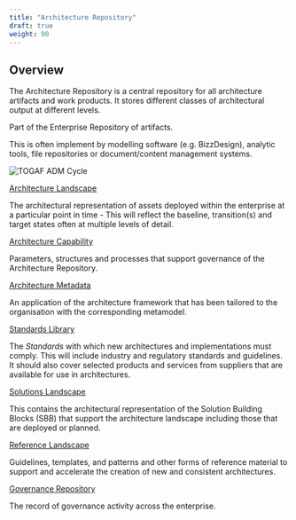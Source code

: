 ```yaml
---
title: "Architecture Repository"
draft: true
weight: 90
---
```


## Overview

The Architecture Repository is a central repository for all architecture artifacts and work products. It stores different classes of architectural output at different levels.

Part of the Enterprise Repository of artifacts.

This is often implement by modelling software (e.g. BizzDesign), analytic tools, file repositories or document/content management systems.

![TOGAF ADM Cycle](/images/architecture/togaf/ArchitectureRepository.png)

<u>Architecture Landscape</u>

The architectural representation of assets deployed within the enterprise at a particular point in time - This will reflect the baseline, transition(s) and target states often at multiple levels of detail.

<u>Architecture Capability</u>

Parameters, structures and processes that support governance of the Architecture Repository.

<u>Architecture Metadata</u>

An application of the architecture framework that has been tailored to the organisation with the corresponding metamodel.

<u>Standards Library</u>

The *Standards* with which new architectures and implementations must comply. This will include industry and regulatory standards and guidelines. It should also cover selected products and services from suppliers that are available for use in architectures.

<u>Solutions Landscape</u>

This contains the architectural representation of the Solution Building Blocks (SBB) that support the architecture landscape including those that are deployed or planned.

<u>Reference Landscape</u>

Guidelines, templates, and patterns and other forms of reference material to support and accelerate the creation of new and consistent architectures.

<u>Governance Repository</u>

The record of governance activity across the enterprise.


